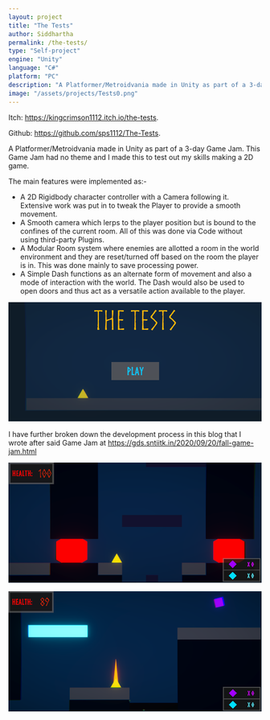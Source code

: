 ```yaml
---
layout: project
title: "The Tests"
author: Siddhartha
permalink: /the-tests/
type: "Self-project"
engine: "Unity"
language: "C#"
platform: "PC"
description: "A Platformer/Metroidvania made in Unity as part of a 3-day Game Jam. This Game Jam had no theme and I made this to test out my skills making a 2D game."
image: "/assets/projects/Tests0.png"
---
```


Itch:  https://kingcrimson1112.itch.io/the-tests.

Github: https://github.com/sps1112/The-Tests.

A Platformer/Metroidvania made in Unity as part of a 3-day Game Jam. This Game Jam had no theme and I made this to test out my skills making a 2D game. 

The main features were implemented as:-
- A 2D Rigidbody character controller with a Camera following it. Extensive work was put in to tweak the Player to provide a smooth movement.
- A Smooth camera which lerps to the player position but is bound to the confines of the current room. All of this was done via Code without using third-party Plugins.
- A Modular Room system where enemies are allotted a room in the world environment and they are reset/turned off based on the room the player is in. This was done mainly to save processing power.
- A Simple Dash functions as an alternate form of movement and also a mode of interaction with the world. The Dash would also be used to open doors and thus act as a versatile action available to the player.

![](../assets/projects/Tests0.png)

I have further broken down the development process in this blog that I wrote after said Game Jam at https://gds.sntiitk.in/2020/09/20/fall-game-jam.html 

![](../assets/projects/Tests1.png)

![](../assets/projects/Tests2.png)
